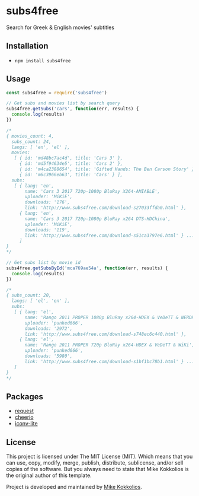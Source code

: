 # subs4free
Search for Greek & English movies' subtitles

## Installation
* `npm install subs4free`

## Usage
```javascript
const subs4free = require('subs4free')

// Get subs and movies list by search query
subs4free.getSubs('cars', function(err, results) {
  console.log(results)
})

/*
{ movies_count: 4,
  subs_count: 24,
  langs: [ 'en', 'el' ],
  movies: 
   [ { id: 'md48bc7ac4d', title: 'Cars 3' },
     { id: 'md5f94634e5', title: 'Cars 2' },
     { id: 'm4ca2388654', title: 'Gifted Hands: The Ben Carson Story' },
     { id: 'm6c3966eb63', title: 'Cars' } ],
  subs: 
   [ { lang: 'en',
       name: 'Cars 3 2017 720p-1080p BluRay X264-AMIABLE',
       uploader: 'MiKiE',
       downloads: '176',
       link: 'http://www.subs4free.com/download-s27033ffda0.html' },
     { lang: 'en',
       name: 'Cars 3 2017 720p-1080p BluRay x264 DTS-HDChina',
       uploader: 'MiKiE',
       downloads: '119',
       link: 'http://www.subs4free.com/download-s51ca3797e6.html' } ...etc
     ]
}
*/

// Get subs list by movie id
subs4free.getSubsById('mca769ae54a', function(err, results) {
  console.log(results)
})

/*
{ subs_count: 20,
  langs: [ 'el', 'en' ],
  subs: 
   [ { lang: 'el',
       name: 'Rango 2011 PROPER 1080p BluRay x264-HDEX & VeDeTT & NERDHD',
       uploader: 'punked666',
       downloads: '2972',
       link: 'http://www.subs4free.com/download-s748ec6c440.html' },
     { lang: 'el',
       name: 'Rango 2011 PROPER 720p BluRay x264-HDEX & VeDeTT & WiKi',
       uploader: 'punked666',
       downloads: '5980',
       link: 'http://www.subs4free.com/download-s1bf1bc78b1.html' } ...etc
   ]
}
*/
```

## Packages
* [request](https://github.com/request/request)
* [cheerio](https://github.com/cheeriojs/cheerio)
* [iconv-lite](https://github.com/ashtuchkin/iconv-lite)

## License
This project is licensed under The MIT License (MIT). Which means that you can use, copy, modify, merge, publish, distribute, sublicense, and/or sell copies of the software. But you always need to state that Mike Kokkolios is the original author of this template.

Project is developed and maintained by [Mike Kokkolios](https://www.linkedin.com/in/michael-kokkolios).
